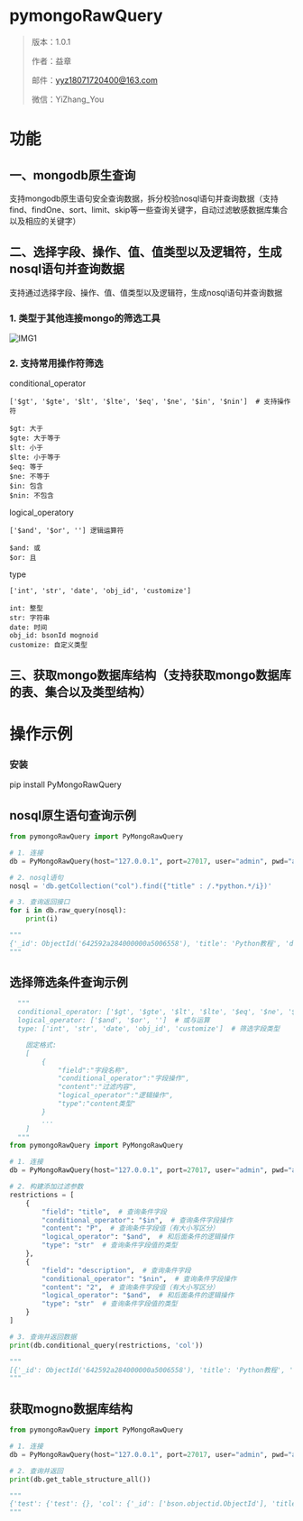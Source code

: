 # pymongoRawQuery

> 版本：1.0.1
> 
> 
> 作者：益章
> 
> 邮件：yyz18071720400@163.com
> 
> 微信：YiZhang_You
>

# **功能**

## 一、mongodb原生查询

支持mongodb原生语句安全查询数据，拆分校验nosql语句并查询数据（支持find、findOne、sort、limit、skip等一些查询关键字，自动过滤敏感数据库集合以及相应的关键字）

## 二、选择字段、操作、值、值类型以及逻辑符，生成nosql语句并查询数据

支持通过选择字段、操作、值、值类型以及逻辑符，生成nosql语句并查询数据

### 1. 类型于其他连接mongo的筛选工具

![IMG1](https://largestrong-1303013347.cos.ap-nanjing.myqcloud.com/img1.png)

### 2. 支持常用操作符筛选

conditional_operator

```
['$gt', '$gte', '$lt', '$lte', '$eq', '$ne', '$in', '$nin']  # 支持操作符

$gt: 大于
$gte: 大于等于
$lt: 小于
$lte: 小于等于
$eq: 等于
$ne: 不等于
$in: 包含
$nin: 不包含
```

logical_operatory

```
['$and', '$or', ''] 逻辑运算符

$and: 或
$or: 且
```

type

```
['int', 'str', 'date', 'obj_id', 'customize']

int: 整型
str: 字符串
date: 时间
obj_id: bsonId mognoid
customize: 自定义类型
```

## 三、获取mongo数据库结构（支持获取mongo数据库的表、集合以及类型结构）

# 操作示例

### 安装

pip install PyMongoRawQuery

## nosql原生语句查询示例

```python
from pymongoRawQuery import PyMongoRawQuery

# 1. 连接
db = PyMongoRawQuery(host="127.0.0.1", port=27017, user="admin", pwd="admin123", database="test")

# 2. nosql语句
nosql = 'db.getCollection("col").find({"title" : /.*python.*/i})'

# 3. 查询返回接口
for i in db.raw_query(nosql):
    print(i)

"""
{'_id': ObjectId('642592a284000000a5006558'), 'title': 'Python教程', 'description': 'python1', 'by': 'bb', 'url': 'xx', 'tags': ['mongodb', 'database', 'NoSQL'], 'likes': 100.0}
"""
```

## 选择筛选条件查询示例

```python
  """
  conditional_operator: ['$gt', '$gte', '$lt', '$lte', '$eq', '$ne', '$in', '$nin']  # 支持操作符
  logical_operator: ['$and', '$or', '']  # 或与运算
  type: ['int', 'str', 'date', 'obj_id', 'customize']  # 筛选字段类型

	固定格式: 
	[
		{
			"field":"字段名称",
			"conditional_operator":"字段操作",
			"content":"过滤内容",
			"logical_operator":"逻辑操作",
			"type":"content类型"
		}
		...
	]
  """
from pymongoRawQuery import PyMongoRawQuery

# 1. 连接
db = PyMongoRawQuery(host="127.0.0.1", port=27017, user="admin", pwd="admin123", database="test")

# 2. 构建添加过滤参数 
restrictions = [
    {
        "field": "title",  # 查询条件字段
        "conditional_operator": "$in",  # 查询条件字段操作
        "content": "P",  # 查询条件字段值（有大小写区分）
        "logical_operator": "$and",  # 和后面条件的逻辑操作
        "type": "str"  # 查询条件字段值的类型
    },
    {
        "field": "description",  # 查询条件字段
        "conditional_operator": "$nin",  # 查询条件字段操作
        "content": "2",  # 查询条件字段值（有大小写区分）
        "logical_operator": "$and",  # 和后面条件的逻辑操作
        "type": "str"  # 查询条件字段值的类型
    }
]

# 3. 查询并返回数据
print(db.conditional_query(restrictions, 'col'))

"""
[{'_id': ObjectId('642592a284000000a5006558'), 'title': 'Python教程', 'description': 'python1', 'by': 'bb', 'url': 'xx', 'tags': ['mongodb', 'database', 'NoSQL'], 'likes': 100.0}]
"""
```

## 获取mogno数据库结构

```python
from pymongoRawQuery import PyMongoRawQuery

# 1. 连接
db = PyMongoRawQuery(host="127.0.0.1", port=27017, user="admin", pwd="admin123", database="test")

# 2. 查询并返回
print(db.get_table_structure_all())

"""
{'test': {'test': {}, 'col': {'_id': ['bson.objectid.ObjectId'], 'title': ['str'], 'description': ['str'], 'by': ['str'], 'url': ['str'], 'tags': ['list'], 'likes': ['float']}}}
"""
```

